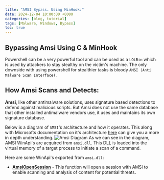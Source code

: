 ```yaml
---
title: "AMSI Bypass. Using MinHook:"
date: 2024-12-04 10:00:00 +0000
categories: [blog, tutorial]
tags: [Malware, Windows, Bypass]
toc: true
---
```


## Bypassing Amsi Using C & MinHook

Powershell can be a very powerful tool and can be used as a `LOLBin` which is used by attackers to stay stealthy on the victim's machine. The only downside with using powershell for stealthier tasks is bloody `AMSI (Anti Malware Scan Interface)`.


## How Amsi Scans and Detects:
**Amsi**, like other antimalware solutions, uses signature based detections to defend against malicious scripts. But Amsi does not use the same database that other installed antimalware vendors use, it uses and maintains its own signature database.

Below is a diagram of `AMSI`'s architecture and how it operates. This along with Microsofts documentation on it's architecture [here](https://learn.microsoft.com/en-us/windows/win32/amsi/how-amsi-helps) can give you a more in depth understanding.
![Amsi Diagram](https://github.com/user-attachments/assets/adcb991b-a123-4c7c-8653-14f686f56890)
As we can see in the diagram, AMSI WinApi's are acquired from `amsi.dll`. This DLL is loaded into the virtual memory of a target process to initiate a scan of a command.

Here are some WinApi's exported from `amsi.dll`:
- **[AmsiOpenSession](https://learn.microsoft.com/en-us/windows/win32/api/amsi/nf-amsi-amsiopensession)** - This function will open a session with AMSI to enable scanning and analysis of content for potential threats.
